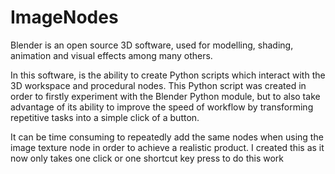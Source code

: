 # ImageNodes

Blender is an open source 3D software, used for modelling, shading, animation and visual effects among many others.

In this software, is the ability to create Python scripts which interact with the 3D workspace and procedural nodes. This Python script was created in order to firstly experiment with the Blender Python module, but to also take advantage of its ability to improve the speed of workflow by transforming repetitive tasks into a simple click of a button.

It can be time consuming to repeatedly add the same nodes when using the image texture node in order to achieve a realistic product. I created this as it now only takes one click or one shortcut key press to do this work
